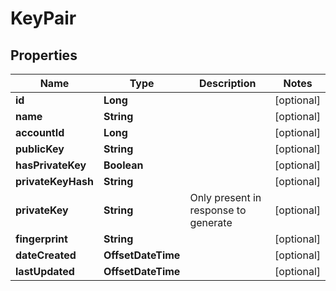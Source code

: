 

# KeyPair

## Properties

Name | Type | Description | Notes
------------ | ------------- | ------------- | -------------
**id** | **Long** |  |  [optional]
**name** | **String** |  |  [optional]
**accountId** | **Long** |  |  [optional]
**publicKey** | **String** |  |  [optional]
**hasPrivateKey** | **Boolean** |  |  [optional]
**privateKeyHash** | **String** |  |  [optional]
**privateKey** | **String** | Only present in response to generate |  [optional]
**fingerprint** | **String** |  |  [optional]
**dateCreated** | **OffsetDateTime** |  |  [optional]
**lastUpdated** | **OffsetDateTime** |  |  [optional]



